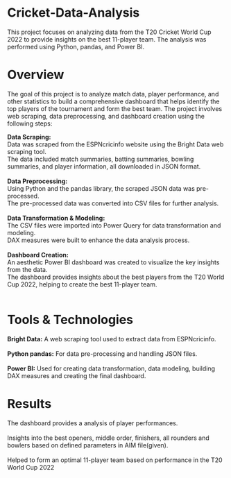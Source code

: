 # Cricket-Data-Analysis
This project focuses on analyzing data from the T20 Cricket World Cup 2022 to provide insights on the best 11-player team. The analysis was performed using Python, pandas, and Power BI.

# Overview
The goal of this project is to analyze match data, player performance, and other statistics to build a comprehensive dashboard that helps identify the top players of the tournament and form the best team. The project involves web scraping, data preprocessing, and dashboard creation using the following steps:

**Data Scraping:** 
<br>
Data was scraped from the ESPNcricinfo website using the Bright Data web scraping tool.<br>
The data included match summaries, batting summaries, bowling summaries, and player information, all downloaded in JSON format.
<br><br>
**Data Preprocessing:**
<br>
Using Python and the pandas library, the scraped JSON data was pre-processed.<br>
The pre-processed data was converted into CSV files for further analysis.<br><br>
**Data Transformation & Modeling:**
<br>
The CSV files were imported into Power Query for data transformation and modeling.<br>
DAX measures were built to enhance the data analysis process.<br><br>
**Dashboard Creation:**
<br>
An aesthetic Power BI dashboard was created to visualize the key insights from the data.<br>
The dashboard provides insights about the best players from the T20 World Cup 2022, helping to create the best 11-player team.<br><br>

# Tools & Technologies
**Bright Data:** A web scraping tool used to extract data from ESPNcricinfo.<br><br>
**Python pandas:** For data pre-processing and handling JSON files.<br><br>
**Power BI:** Used for creating data transformation, data modeling, building DAX measures and creating the final dashboard.
<br>
# Results
The dashboard provides a analysis of player performances.<br><br>
Insights into the best openers, middle order, finishers, all rounders and bowlers based on defined parameters in AIM file(given).<br><br>
Helped to form an optimal 11-player team based on performance in the T20 World Cup 2022<br>
